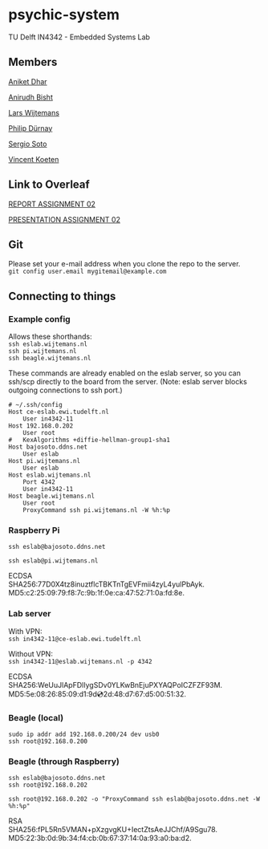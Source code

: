# psychic-system
TU Delft IN4342 - Embedded Systems Lab

## Members

[Aniket Dhar](https://github.com/AniketDhar)

[Anirudh Bisht](https://github.com/Xiferof)

[Lars Wijtemans](https://github.com/lars2309)

[Philip Dürnay](https://github.com/phil-due)

[Sergio Soto](https://github.com/bajosoto)

[Vincent Koeten](https://github.com/vincentrk)

## Link to Overleaf
[REPORT ASSIGNMENT 02](https://www.overleaf.com/9529805tfmgpcsshcry)

[PRESENTATION ASSIGNMENT 02](https://www.overleaf.com/9928537yyvcjcjjfjcp)
## Git
Please set your e-mail address when you clone the repo to the server.  
`git config user.email mygitemail@example.com`

## Connecting to things

### Example config
Allows these shorthands:  
`ssh eslab.wijtemans.nl`  
`ssh pi.wijtemans.nl`  
`ssh beagle.wijtemans.nl`  

These commands are already enabled on the eslab server, so you can ssh/scp directly to the board from the server.
(Note: eslab server blocks outgoing connections to ssh port.)

```
# ~/.ssh/config
Host ce-eslab.ewi.tudelft.nl
    User in4342-11
Host 192.168.0.202
    User root
#	KexAlgorithms +diffie-hellman-group1-sha1
Host bajosoto.ddns.net
    User eslab
Host pi.wijtemans.nl
    User eslab
Host eslab.wijtemans.nl
    Port 4342
    User in4342-11
Host beagle.wijtemans.nl
    User root
    ProxyCommand ssh pi.wijtemans.nl -W %h:%p
```

### Raspberry Pi
`ssh eslab@bajosoto.ddns.net`

`ssh eslab@pi.wijtemans.nl`

ECDSA  
SHA256:77D0X4tz8inuztflcTBKTnTgEVFmii4zyL4yulPbAyk.  
MD5:c2:25:09:79:f8:7c:9b:1f:0e:ca:47:52:71:0a:fd:8e.

### Lab server
With VPN:  
`ssh in4342-11@ce-eslab.ewi.tudelft.nl`

Without VPN:  
`ssh in4342-11@eslab.wijtemans.nl -p 4342`

ECDSA  
SHA256:WeUuJlApFDlIygSDv0YLKwBnEjuPXYAQPoICZFZF93M.  
MD5:5e:08:26:85:09:d1:9d:cd:2d:48:d7:67:d5:00:51:32.

### Beagle (local)
```
sudo ip addr add 192.168.0.200/24 dev usb0
ssh root@192.168.0.200
```

### Beagle (through Raspberry)
```
ssh eslab@bajosoto.ddns.net
ssh root@192.168.0.202
```
`ssh root@192.168.0.202 -o "ProxyCommand ssh eslab@bajosoto.ddns.net -W %h:%p"`

RSA  
SHA256:fPL5Rn5VMAN+pXzgvgKU+IectZtsAeJJChf/A9Sgu78.  
MD5:22:3b:0d:9b:34:f4:cb:0b:67:37:14:0a:93:a0:ba:d2.
